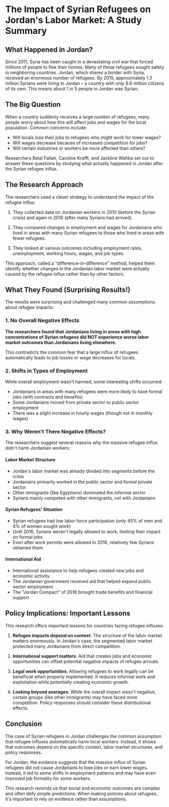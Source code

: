 # The Impact of Syrian Refugees on Jordan's Labor Market: A Study Summary

## What Happened in Jordan?

Since 2011, Syria has been caught in a devastating civil war that forced millions of people to flee their homes. Many of these refugees sought safety in neighboring countries. Jordan, which shares a border with Syria, received an enormous number of refugees. By 2015, approximately 1.3 million Syrians were living in Jordan – a country with only 6.6 million citizens of its own. This means about 1 in 5 people in Jordan was Syrian.

## The Big Question

When a country suddenly receives a large number of refugees, many people worry about how this will affect jobs and wages for the local population. Common concerns include:

- Will locals lose their jobs to refugees who might work for lower wages?
- Will wages decrease because of increased competition for jobs?
- Will certain industries or workers be more affected than others?

Researchers Belal Fallah, Caroline Krafft, and Jackline Wahba set out to answer these questions by studying what actually happened in Jordan after the Syrian refugee influx.

## The Research Approach

The researchers used a clever strategy to understand the impact of the refugee influx:

1. They collected data on Jordanian workers in 2010 (before the Syrian crisis) and again in 2016 (after many Syrians had arrived).

2. They compared changes in employment and wages for Jordanians who lived in areas with many Syrian refugees to those who lived in areas with fewer refugees.

3. They looked at various outcomes including employment rates, unemployment, working hours, wages, and job types.

This approach, called a "difference-in-difference" method, helped them identify whether changes in the Jordanian labor market were actually caused by the refugee influx rather than by other factors.

## What They Found (Surprising Results!)

The results were surprising and challenged many common assumptions about refugee impacts:

### 1. No Overall Negative Effects
**The researchers found that Jordanians living in areas with high concentrations of Syrian refugees did NOT experience worse labor market outcomes than Jordanians living elsewhere.**

This contradicts the common fear that a large influx of refugees automatically leads to job losses or wage decreases for locals.

### 2. Shifts in Types of Employment
While overall employment wasn't harmed, some interesting shifts occurred:
- Jordanians in areas with many refugees were more likely to have formal jobs (with contracts and benefits)
- Some Jordanians moved from private sector to public sector employment
- There was a slight increase in hourly wages (though not in monthly wages)

### 3. Why Weren't There Negative Effects?

The researchers suggest several reasons why the massive refugee influx didn't harm Jordanian workers:

#### Labor Market Structure
- Jordan's labor market was already divided into segments before the crisis
- Jordanians primarily worked in the public sector and formal private sector
- Other immigrants (like Egyptians) dominated the informal sector
- Syrians mainly competed with other immigrants, not with Jordanians

#### Syrian Refugees' Situation
- Syrian refugees had low labor force participation (only 45% of men and 4% of women sought work)
- Until 2016, Syrians weren't legally allowed to work, limiting their impact on formal jobs
- Even after work permits were allowed in 2016, relatively few Syrians obtained them

#### International Aid
- International assistance to help refugees created new jobs and economic activity
- The Jordanian government received aid that helped expand public sector employment
- The "Jordan Compact" of 2016 brought trade benefits and financial support

## Policy Implications: Important Lessons

This research offers important lessons for countries facing refugee influxes:

1. **Refugee impacts depend on context**: The structure of the labor market matters enormously. In Jordan's case, the segmented labor market protected many Jordanians from direct competition.

2. **International support matters**: Aid that creates jobs and economic opportunities can offset potential negative impacts of refugee arrivals.

3. **Legal work opportunities**: Allowing refugees to work legally can be beneficial when properly implemented. It reduces informal work and exploitation while potentially creating economic growth.

4. **Looking beyond averages**: While the overall impact wasn't negative, certain groups (like other immigrants) may have faced more competition. Policy responses should consider these distributional effects.

## Conclusion

The case of Syrian refugees in Jordan challenges the common assumption that refugee influxes automatically harm local workers. Instead, it shows that outcomes depend on the specific context, labor market structures, and policy responses.

For Jordan, the evidence suggests that the massive influx of Syrian refugees did not cause Jordanians to lose jobs or earn lower wages. Instead, it led to some shifts in employment patterns and may have even improved job formality for some workers.

This research reminds us that social and economic outcomes are complex and often defy simple predictions. When making policies about refugees, it's important to rely on evidence rather than assumptions.

